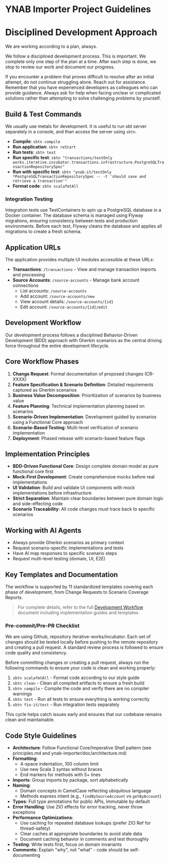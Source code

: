 # YNAB Importer Project Guidelines

# Disciplined Development Approach

We are working according to a plan, always.

We follow a disciplined development process. This is important. We complete only one step of the plan at a time. After each step is done, we stop to review our work and document our progress.

If you encounter a problem that proves difficult to resolve after an initial attempt, do not continue struggling alone. Reach out for assistance. Remember that you have experienced developers as colleagues who can provide guidance. Always ask for help when facing unclear or complicated solutions rather than attempting to solve challenging problems by yourself.

## Build & Test Commands

We usually use metals for development. It is useful to run sbt server separately in a console, and than access the server using `sbtn`.

- **Compile**: `sbtn compile`
- **Run application**: `sbtn reStart`
- **Run tests**: `sbtn test`
- **Run specific test**: `sbtn "transactions/testOnly works.iterative.incubator.transactions.infrastructure.PostgreSQLTransactionRepositorySpec"`
- **Run with specific test**: `sbtn "ynab-it/testOnly *PostgreSQLTransactionRepositorySpec -- -t 'should save and retrieve a transaction'"`
- **Format code**: `sbtn scalafmtAll`

### Integration Testing

Integration tests use TestContainers to spin up a PostgreSQL database in a Docker container. The database schema is managed using Flyway migrations, ensuring consistency between tests and production environments. Before each test, Flyway cleans the database and applies all migrations to create a fresh schema.

## Application URLs

The application provides multiple UI modules accessible at these URLs:

- **Transactions**: `/transactions` - View and manage transaction imports and processing
- **Source Accounts**: `/source-accounts` - Manage bank account connections
  - List accounts: `/source-accounts`
  - Add account: `/source-accounts/new`
  - View account details: `/source-accounts/{id}`
  - Edit account: `/source-accounts/{id}/edit`

## Development Workflow

Our development process follows a disciplined Behavior-Driven Development (BDD) approach with Gherkin scenarios as the central driving force throughout the entire development lifecycle.

## Core Workflow Phases

1. **Change Request**: Formal documentation of proposed changes (CR-XXXX)
2. **Feature Specification & Scenario Definition**: Detailed requirements captured as Gherkin scenarios
3. **Business Value Decomposition**: Prioritization of scenarios by business value
4. **Feature Planning**: Technical implementation planning based on scenarios
5. **Scenario-Driven Implementation**: Development guided by scenarios using a Functional Core approach
6. **Scenario-Based Testing**: Multi-level verification of scenario implementation
7. **Deployment**: Phased release with scenario-based feature flags

## Implementation Principles

- **BDD-Driven Functional Core**: Design complete domain model as pure functional core first
- **Mock-First Development**: Create comprehensive mocks before real implementations
- **UI Validation**: Build and validate UI components with mock implementations before infrastructure
- **Strict Separation**: Maintain clear boundaries between pure domain logic and side-effecting code
- **Scenario Traceability**: All code changes must trace back to specific scenarios

## Working with AI Agents

- Always provide Gherkin scenarios as primary context
- Request scenario-specific implementations and tests
- Have AI map responses to specific scenario steps
- Request multi-level testing (domain, UI, E2E)

## Key Templates and Documentation

The workflow is supported by 11 standardized templates covering each phase of development, from Change Requests to Scenario Coverage Reports.

> For complete details, refer to the full [Development Workflow](ai-context/workflows/development_workflow.md) document including implementation guides and templates.

### Pre-commit/Pre-PR Checklist

We are using Github, repository iterative-works/incubator. Each set of changes should be tested locally before pushing to the remote repository and creating a pull request. A standard review process is followed to ensure code quality and consistency.

Before committing changes or creating a pull request, always run the following commands to ensure your code is clean and working properly:

1. `sbtn scalafmtAll` - Format code according to our style guide
2. `sbtn clean` - Clean all compiled artifacts to ensure a fresh build
3. `sbtn compile` - Compile the code and verify there are no compiler warnings
4. `sbtn test` - Run all tests to ensure everything is working correctly
5. `sbtn fio-it/test` - Run integration tests separately

This cycle helps catch issues early and ensures that our codebase remains clean and maintainable.

## Code Style Guidelines
- **Architecture**: Follow Functional Core/Imperative Shell pattern (see principles.md and ynab-importer/doc/architecture.md)
- **Formatting**:
  - 4-space indentation, 100 column limit
  - Use new Scala 3 syntax without braces
  - End markers for methods with 5+ lines
- **Imports**: Group imports by package, sort alphabetically
- **Naming**:
  - Domain concepts in CamelCase reflecting ubiquitous language
  - Methods express intent (e.g., `findBySourceAccount` vs `getByAccount`)
- **Types**: Full type annotations for public APIs, immutable by default
- **Error Handling**: Use ZIO effects for error tracking, never throw exceptions
- **Performance Optimizations**:
  - Use caching for repeated database lookups (prefer ZIO Ref for thread-safety)
  - Clear caches at appropriate boundaries to avoid stale data
  - Document caching behavior in comments and test thoroughly
- **Testing**: Write tests first, focus on domain invariants
- **Comments**: Explain "why", not "what" - code should be self-documenting
